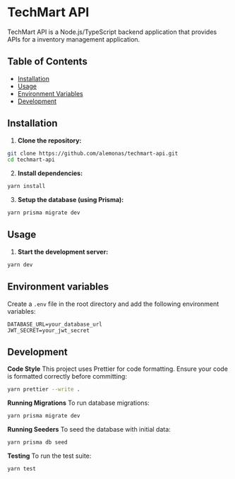 # TechMart API

TechMart API is a Node.js/TypeScript backend application that provides APIs for a inventory management application.

## Table of Contents

- [Installation](#installation)
- [Usage](#usage)
- [Environment Variables](#environment-variables)
- [Development](#development)

## Installation

1. **Clone the repository:**

```sh
git clone https://github.com/alemonas/techmart-api.git
cd techmart-api
```

2. **Install dependencies:**

```sh
yarn install
```

3. **Setup the database (using Prisma):**

```sh
yarn prisma migrate dev
```

## Usage

1. **Start the development server:**

```sh
yarn dev
```

## Environment variables

Create a `.env` file in the root directory and add the following environment variables:

```env
DATABASE_URL=your_database_url
JWT_SECRET=your_jwt_secret
```

## Development

**Code Style**
This project uses Prettier for code formatting. Ensure your code is formatted correctly before committing:

```sh
yarn prettier --write .
```

**Running Migrations**
To run database migrations:

```sh
yarn prisma migrate dev
```

**Running Seeders**
To seed the database with initial data:

```sh
yarn prisma db seed
```

**Testing**
To run the test suite:

```sh
yarn test
```
